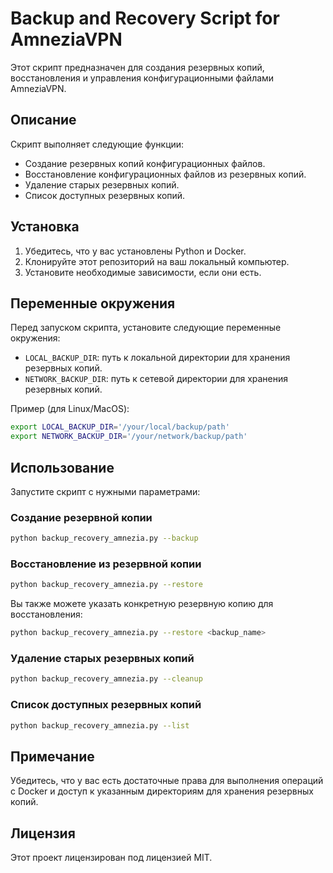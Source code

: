 
# Backup and Recovery Script for AmneziaVPN

Этот скрипт предназначен для создания резервных копий, восстановления и управления конфигурационными файлами AmneziaVPN.

## Описание

Скрипт выполняет следующие функции:
- Создание резервных копий конфигурационных файлов.
- Восстановление конфигурационных файлов из резервных копий.
- Удаление старых резервных копий.
- Список доступных резервных копий.

## Установка

1. Убедитесь, что у вас установлены Python и Docker.
2. Клонируйте этот репозиторий на ваш локальный компьютер.
3. Установите необходимые зависимости, если они есть.

## Переменные окружения

Перед запуском скрипта, установите следующие переменные окружения:

- `LOCAL_BACKUP_DIR`: путь к локальной директории для хранения резервных копий.
- `NETWORK_BACKUP_DIR`: путь к сетевой директории для хранения резервных копий.

Пример (для Linux/MacOS):
```bash
export LOCAL_BACKUP_DIR='/your/local/backup/path'
export NETWORK_BACKUP_DIR='/your/network/backup/path'
```

## Использование

Запустите скрипт с нужными параметрами:

### Создание резервной копии

```bash
python backup_recovery_amnezia.py --backup
```

### Восстановление из резервной копии

```bash
python backup_recovery_amnezia.py --restore
```

Вы также можете указать конкретную резервную копию для восстановления:

```bash
python backup_recovery_amnezia.py --restore <backup_name>
```

### Удаление старых резервных копий

```bash
python backup_recovery_amnezia.py --cleanup
```

### Список доступных резервных копий

```bash
python backup_recovery_amnezia.py --list
```

## Примечание

Убедитесь, что у вас есть достаточные права для выполнения операций с Docker и доступ к указанным директориям для хранения резервных копий.

## Лицензия

Этот проект лицензирован под лицензией MIT.
